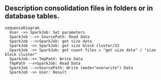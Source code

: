 ## Description consolidation files in folders or in database tables.


```mermaid
sequenceDiagram
  User ->> SparkJob: Set parameters 
  SparkJob -->> SourcePath: Read data
  SparkJob -->>SparkJob: get size data
  SparkJob ->> SparkJob: get size block cluster/S3
  SparkJob ->> SparkJob: get count files = "get size data" / "size block cluster"
  SparkJob-->> TmpPath: Write Data
  TmpPath -->>SparkJob: Read Data
  SparkJob -->>SourcePath: Write (mode="overwrite") Data
  SparkJob ->> User: Result


```